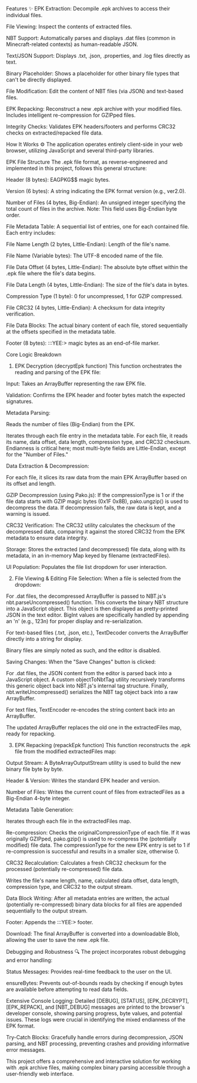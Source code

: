 Features ✨
EPK Extraction: Decompile .epk archives to access their individual files.

File Viewing: Inspect the contents of extracted files.

NBT Support: Automatically parses and displays .dat files (common in Minecraft-related contexts) as human-readable JSON.

Text/JSON Support: Displays .txt, .json, .properties, and .log files directly as text.

Binary Placeholder: Shows a placeholder for other binary file types that can't be directly displayed.

File Modification: Edit the content of NBT files (via JSON) and text-based files.

EPK Repacking: Reconstruct a new .epk archive with your modified files. Includes intelligent re-compression for GZIPped files.

Integrity Checks: Validates EPK headers/footers and performs CRC32 checks on extracted/repacked file data.

How It Works ⚙️
The application operates entirely client-side in your web browser, utilizing JavaScript and several third-party libraries.

EPK File Structure
The .epk file format, as reverse-engineered and implemented in this project, follows this general structure:

Header (8 bytes): EAGPKG$$ magic bytes.

Version (6 bytes): A string indicating the EPK format version (e.g., ver2.0).

Number of Files (4 bytes, Big-Endian): An unsigned integer specifying the total count of files in the archive. Note: This field uses Big-Endian byte order.

File Metadata Table: A sequential list of entries, one for each contained file. Each entry includes:

File Name Length (2 bytes, Little-Endian): Length of the file's name.

File Name (Variable bytes): The UTF-8 encoded name of the file.

File Data Offset (4 bytes, Little-Endian): The absolute byte offset within the .epk file where the file's data begins.

File Data Length (4 bytes, Little-Endian): The size of the file's data in bytes.

Compression Type (1 byte): 0 for uncompressed, 1 for GZIP compressed.

File CRC32 (4 bytes, Little-Endian): A checksum for data integrity verification.

File Data Blocks: The actual binary content of each file, stored sequentially at the offsets specified in the metadata table.

Footer (8 bytes): :::YEE:> magic bytes as an end-of-file marker.

Core Logic Breakdown
1. EPK Decryption (decryptEpk function)
This function orchestrates the reading and parsing of the EPK file:

Input: Takes an ArrayBuffer representing the raw EPK file.

Validation: Confirms the EPK header and footer bytes match the expected signatures.

Metadata Parsing:

Reads the number of files (Big-Endian) from the EPK.

Iterates through each file entry in the metadata table. For each file, it reads its name, data offset, data length, compression type, and CRC32 checksum. Endianness is critical here; most multi-byte fields are Little-Endian, except for the "Number of Files."

Data Extraction & Decompression:

For each file, it slices its raw data from the main EPK ArrayBuffer based on its offset and length.

GZIP Decompression (using Pako.js): If the compressionType is 1 or if the file data starts with GZIP magic bytes (0x1F 0x8B), pako.ungzip() is used to decompress the data. If decompression fails, the raw data is kept, and a warning is issued.

CRC32 Verification: The CRC32 utility calculates the checksum of the decompressed data, comparing it against the stored CRC32 from the EPK metadata to ensure data integrity.

Storage: Stores the extracted (and decompressed) file data, along with its metadata, in an in-memory Map keyed by filename (extractedFiles).

UI Population: Populates the file list dropdown for user interaction.

2. File Viewing & Editing
File Selection: When a file is selected from the dropdown:

For .dat files, the decompressed ArrayBuffer is passed to NBT.js's nbt.parseUncompressed() function. This converts the binary NBT structure into a JavaScript object. This object is then displayed as pretty-printed JSON in the text editor. BigInt values are specifically handled by appending an 'n' (e.g., 123n) for proper display and re-serialization.

For text-based files (.txt, .json, etc.), TextDecoder converts the ArrayBuffer directly into a string for display.

Binary files are simply noted as such, and the editor is disabled.

Saving Changes: When the "Save Changes" button is clicked:

For .dat files, the JSON content from the editor is parsed back into a JavaScript object. A custom objectToNbtTag utility recursively transforms this generic object back into NBT.js's internal tag structure. Finally, nbt.writeUncompressed() serializes the NBT tag object back into a raw ArrayBuffer.

For text files, TextEncoder re-encodes the string content back into an ArrayBuffer.

The updated ArrayBuffer replaces the old one in the extractedFiles map, ready for repacking.

3. EPK Repacking (repackEpk function)
This function reconstructs the .epk file from the modified extractedFiles map:

Output Stream: A ByteArrayOutputStream utility is used to build the new binary file byte by byte.

Header & Version: Writes the standard EPK header and version.

Number of Files: Writes the current count of files from extractedFiles as a Big-Endian 4-byte integer.

Metadata Table Generation:

Iterates through each file in the extractedFiles map.

Re-compression: Checks the originalCompressionType of each file. If it was originally GZIPped, pako.gzip() is used to re-compress the (potentially modified) file data. The compressionType for the new EPK entry is set to 1 if re-compression is successful and results in a smaller size, otherwise 0.

CRC32 Recalculation: Calculates a fresh CRC32 checksum for the processed (potentially re-compressed) file data.

Writes the file's name length, name, calculated data offset, data length, compression type, and CRC32 to the output stream.

Data Block Writing: After all metadata entries are written, the actual (potentially re-compressed) binary data blocks for all files are appended sequentially to the output stream.

Footer: Appends the :::YEE:> footer.

Download: The final ArrayBuffer is converted into a downloadable Blob, allowing the user to save the new .epk file.

Debugging and Robustness 🔍
The project incorporates robust debugging and error handling:

Status Messages: Provides real-time feedback to the user on the UI.

ensureBytes: Prevents out-of-bounds reads by checking if enough bytes are available before attempting to read data fields.

Extensive Console Logging: Detailed [DEBUG], [STATUS], [EPK_DECRYPT], [EPK_REPACK], and [NBT_DEBUG] messages are printed to the browser's developer console, showing parsing progress, byte values, and potential issues. These logs were crucial in identifying the mixed endianness of the EPK format.

Try-Catch Blocks: Gracefully handle errors during decompression, JSON parsing, and NBT processing, preventing crashes and providing informative error messages.

This project offers a comprehensive and interactive solution for working with .epk archive files, making complex binary parsing accessible through a user-friendly web interface.
